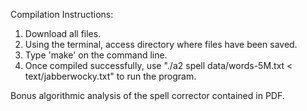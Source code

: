 Compilation Instructions:

1. Download all files.
2. Using the terminal, access directory where files have been saved.
3. Type 'make' on the command line.
4. Once compiled successfully, use "./a2 spell data/words-5M.txt < text/jabberwocky.txt" to run the program.

Bonus algorithmic analysis of the spell corrector contained in PDF.
